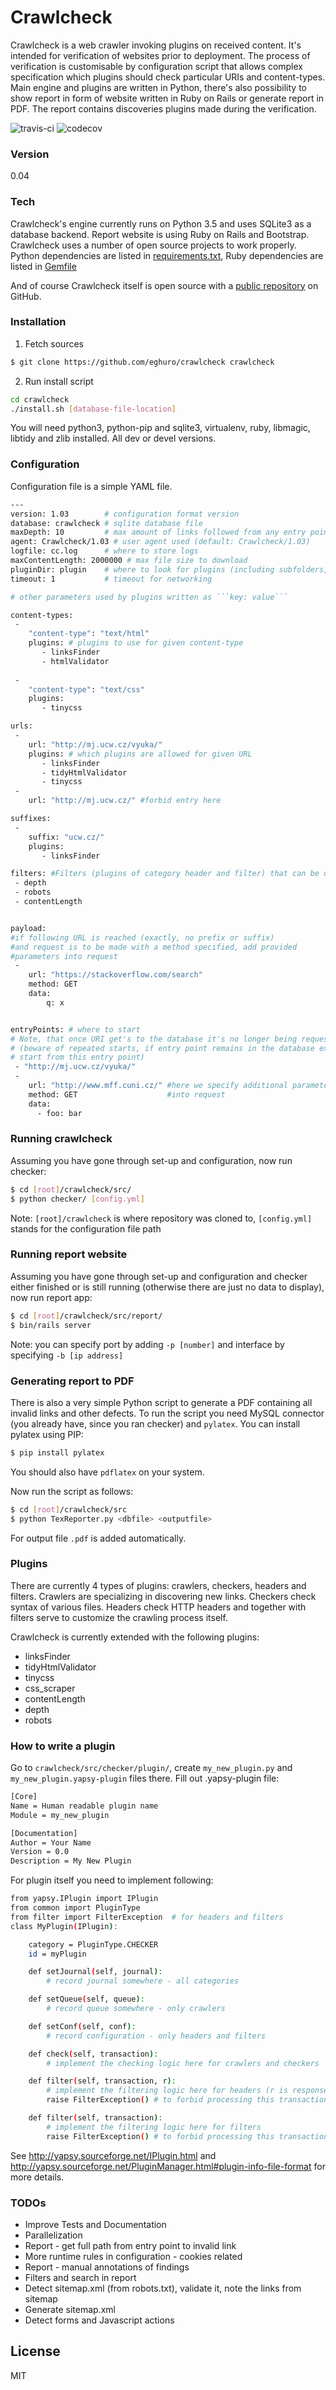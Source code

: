 # Crawlcheck

Crawlcheck is a web crawler invoking plugins on received content. It's intended for verification of websites prior to deployment. The process of verification is customisable by configuration script that allows complex specification which plugins should check particular URIs and content-types. Main engine and plugins are written in Python, there's also possibility to show report in form of website written in Ruby on Rails or generate report in PDF. The report contains discoveries plugins made during the verification.

![travis-ci](https://api.travis-ci.org/eghuro/crawlcheck.svg?branch=master) ![codecov](https://img.shields.io/codecov/c/github/eghuro/crawlcheck/master.svg)

### Version
0.04

### Tech

Crawlcheck's engine currently runs on Python 3.5 and uses SQLite3 as a database backend. Report website is using Ruby on Rails and Bootstrap.
Crawlcheck uses a number of open source projects to work properly. Python dependencies are listed in [requirements.txt](https://github.com/eghuro/crawlcheck/blob/architecture-refactoring/requirements.txt), Ruby dependencies are listed in [Gemfile](https://github.com/eghuro/crawlcheck/blob/architecture-refactoring/src/report/Gemfile)

And of course Crawlcheck itself is open source with a [public repository](https://github.com/eghuro/crawlcheck) on GitHub.

### Installation

1) Fetch sources
```sh
$ git clone https://github.com/eghuro/crawlcheck crawlcheck
```

2) Run install script
```sh
cd crawlcheck
./install.sh [database-file-location]
```
You will need python3, python-pip and sqlite3, virtualenv, ruby, libmagic, libtidy and zlib installed. All dev or devel versions.

### Configuration
Configuration file is a simple YAML file.
```sh
---
version: 1.03        # configuration format version
database: crawlcheck # sqlite database file
maxDepth: 10         # max amount of links followed from any entry point (default: unlimited)
agent: Crawlcheck/1.03 # user agent used (default: Crawlcheck/1.03)
logfile: cc.log      # where to store logs
maxContentLength: 2000000 # max file size to download
pluginDir: plugin    # where to look for plugins (including subfolders, default: 'plugin')
timeout: 1           # timeout for networking

# other parameters used by plugins written as ```key: value```

content-types:
 -
    "content-type": "text/html"
    plugins: # plugins to use for given content-type
       - linksFinder
       - htmlValidator
     
 -
    "content-type": "text/css"
    plugins:
       - tinycss

urls:
 -
    url: "http://mj.ucw.cz/vyuka/"
    plugins: # which plugins are allowed for given URL
       - linksFinder
       - tidyHtmlValidator
       - tinycss
 -
    url: "http://mj.ucw.cz/" #forbid entry here

suffixes:
 -
    suffix: "ucw.cz/"
    plugins:
       - linksFinder

filters: #Filters (plugins of category header and filter) that can be used
 - depth
 - robots
 - contentLength


payload: 
#if following URL is reached (exactly, no prefix or suffix) 
#and request is to be made with a method specified, add provided
#parameters into request
 -
    url: "https://stackoverflow.com/search"
    method: GET
    data:
        q: x


entryPoints: # where to start
# Note, that once URI get's to the database it's no longer being requested 
# (beware of repeated starts, if entry point remains in the database execution won't 
# start from this entry point)
 - "http://mj.ucw.cz/vyuka/"
 -
    url: "http://www.mff.cuni.cz/" #here we specify additional parameters to be added
    method: GET                    #into request
    data:
      - foo: bar
```

### Running crawlcheck
Assuming you have gone through set-up and configuration, now run checker:
```sh
$ cd [root]/crawlcheck/src/
$ python checker/ [config.yml]
```
Note: ```[root]/crawlcheck``` is where repository was cloned to, ```[config.yml]``` stands for the configuration file path

### Running report website
Assuming you have gone through set-up and configuration and checker either finished or is still running (otherwise there are just no data to display), now run report app:
```sh
$ cd [root]/crawlcheck/src/report/
$ bin/rails server
```
Note: you can specify port by adding ```-p [number]``` and interface by specifying ```-b [ip address]```

### Generating report to PDF
There is also a very simple Python script to generate a PDF containing all invalid links and other defects.
To run the script you need MySQL connector (you already have, since you ran checker) and ``pylatex``.
You can install pylatex using PIP:
```sh
$ pip install pylatex
```
You should also have ```pdflatex``` on your system.

Now run the script as follows:
```sh
$ cd [root]/crawlcheck/src
$ python TexReporter.py <dbfile> <outputfile>
```
For output file ``.pdf`` is added automatically.


### Plugins

There are currently 4 types of plugins: crawlers, checkers, headers and filters. Crawlers are specializing in discovering new links. Checkers check syntax of various files. Headers check HTTP headers and together with filters serve to customize the crawling process itself.

Crawlcheck is currently extended with the following plugins:

* linksFinder
* tidyHtmlValidator
* tinycss
* css_scraper
* contentLength
* depth
* robots

### How to write a plugin

Go to ``crawlcheck/src/checker/plugin/``, create ``my_new_plugin.py`` and ``my_new_plugin.yapsy-plugin`` files there.
Fill out .yapsy-plugin file:
```sh
[Core]
Name = Human readable plugin name
Module = my_new_plugin

[Documentation]
Author = Your Name
Version = 0.0
Description = My New Plugin
```

For plugin itself you need to implement following:
```sh
from yapsy.IPlugin import IPlugin
from common import PluginType
from filter import FilterException  # for headers and filters
class MyPlugin(IPlugin):

    category = PluginType.CHECKER
    id = myPlugin

    def setJournal(self, journal):
        # record journal somewhere - all categories

    def setQueue(self, queue):
        # record queue somewhere - only crawlers

    def setConf(self, conf):
        # record configuration - only headers and filters

    def check(self, transaction):
        # implement the checking logic here for crawlers and checkers

    def filter(self, transaction, r):
        # implement the filtering logic here for headers (r is response from HEAD request)
        raise FilterException() # to forbid processing this transaction

    def filter(self, transaction):
        # implement the filtering logic here for filters
        raise FilterException() # to forbid processing this transaction
```

See http://yapsy.sourceforge.net/IPlugin.html and http://yapsy.sourceforge.net/PluginManager.html#plugin-info-file-format for more details.

### TODOs

 - Improve Tests and Documentation
 - Parallelization
 - Report - get full path from entry point to invalid link
 - More runtime rules in configuration - cookies related
 - Report - manual annotations of findings
 - Filters and search in report
 - Detect sitemap.xml (from robots.txt), validate it, note the links from sitemap
 - Generate sitemap.xml
 - Detect forms and Javascript actions

License
----

MIT
